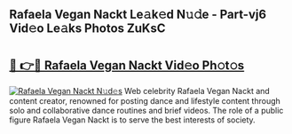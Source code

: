 ## Rafaela Vegan Nackt Le𝚊k𝚎d N𝚞𝚍e - Part-vj6 Vid𝚎o Le𝚊ks Photos ZuKsC

# <h2><a href="http://fb6hrb.evod.top/?m=Rafaela+Vegan+Nackt">🔗 👉🔴 Rafaela Vegan Nackt Vid𝚎o Ph𝚘t𝚘s</a></h2>

[![Rafaela Vegan Nackt N𝚞d𝚎s](https://i.imgur.com/8V9OHl7.gif)](http://fb6hrb.evod.top/?m=Rafaela+Vegan+Nackt)
Web celebrity Rafaela Vegan Nackt and content creator, renowned for posting dance and lifestyle content through solo and collaborative dance routines and brief videos. The role of a public figure Rafaela Vegan Nackt is to serve the best interests of society. 
